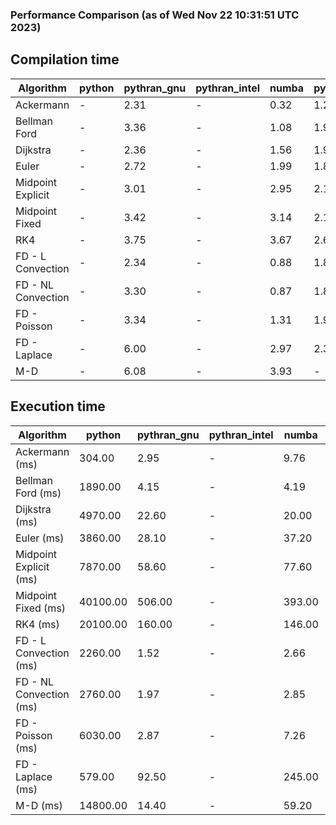 ### Performance Comparison (as of Wed Nov 22 10:31:51 UTC 2023)
## Compilation time
Algorithm                 | python                    | pythran_gnu               | pythran_intel             | numba                     | pyccel_fortran_gnu        | pyccel_c_gnu              | pyccel_fortran_intel      | pyccel_c_intel           
------------------------- | ------------------------- | ------------------------- | ------------------------- | ------------------------- | ------------------------- | ------------------------- | ------------------------- | -------------------------
Ackermann                 | -                         | 2.31                      | -                         | 0.32                      | 1.20                      | 1.16                      | -                         | -                        
Bellman Ford              | -                         | 3.36                      | -                         | 1.08                      | 1.90                      | 1.88                      | -                         | -                        
Dijkstra                  | -                         | 2.36                      | -                         | 1.56                      | 1.97                      | 1.90                      | -                         | -                        
Euler                     | -                         | 2.72                      | -                         | 1.99                      | 1.86                      | 1.90                      | -                         | -                        
Midpoint Explicit         | -                         | 3.01                      | -                         | 2.95                      | 2.13                      | 2.17                      | -                         | -                        
Midpoint Fixed            | -                         | 3.42                      | -                         | 3.14                      | 2.18                      | 2.22                      | -                         | -                        
RK4                       | -                         | 3.75                      | -                         | 3.67                      | 2.62                      | 2.61                      | -                         | -                        
FD - L Convection         | -                         | 2.34                      | -                         | 0.88                      | 1.86                      | 1.90                      | -                         | -                        
FD - NL Convection        | -                         | 3.30                      | -                         | 0.87                      | 1.84                      | 1.89                      | -                         | -                        
FD - Poisson              | -                         | 3.34                      | -                         | 1.31                      | 1.96                      | 1.98                      | -                         | -                        
FD - Laplace              | -                         | 6.00                      | -                         | 2.97                      | 2.30                      | 2.34                      | -                         | -                        
M-D                       | -                         | 6.08                      | -                         | 3.93                      | -                         | -                         | -                         | -                        

## Execution time
Algorithm                 | python                    | pythran_gnu               | pythran_intel             | numba                     | pyccel_fortran_gnu        | pyccel_c_gnu              | pyccel_fortran_intel      | pyccel_c_intel           
------------------------- | ------------------------- | ------------------------- | ------------------------- | ------------------------- | ------------------------- | ------------------------- | ------------------------- | -------------------------
Ackermann (ms)            | 304.00                    | 2.95                      | -                         | 9.76                      | 1.55                      | 1.54                      | -                         | -                        
Bellman Ford (ms)         | 1890.00                   | 4.15                      | -                         | 4.19                      | 2.98                      | 5.61                      | -                         | -                        
Dijkstra (ms)             | 4970.00                   | 22.60                     | -                         | 20.00                     | 18.00                     | 30.00                     | -                         | -                        
Euler (ms)                | 3860.00                   | 28.10                     | -                         | 37.20                     | 14.90                     | 140.00                    | -                         | -                        
Midpoint Explicit (ms)    | 7870.00                   | 58.60                     | -                         | 77.60                     | 22.30                     | 277.00                    | -                         | -                        
Midpoint Fixed (ms)       | 40100.00                  | 506.00                    | -                         | 393.00                    | 75.20                     | 1390.00                   | -                         | -                        
RK4 (ms)                  | 20100.00                  | 160.00                    | -                         | 146.00                    | 36.50                     | 493.00                    | -                         | -                        
FD - L Convection (ms)    | 2260.00                   | 1.52                      | -                         | 2.66                      | 1.46                      | 1.63                      | -                         | -                        
FD - NL Convection (ms)   | 2760.00                   | 1.97                      | -                         | 2.85                      | 1.64                      | 1.99                      | -                         | -                        
FD - Poisson (ms)         | 6030.00                   | 2.87                      | -                         | 7.26                      | 2.76                      | 3.75                      | -                         | -                        
FD - Laplace (ms)         | 579.00                    | 92.50                     | -                         | 245.00                    | 57.90                     | 282.00                    | -                         | -                        
M-D (ms)                  | 14800.00                  | 14.40                     | -                         | 59.20                     | -                         | -                         | -                         | -                        
